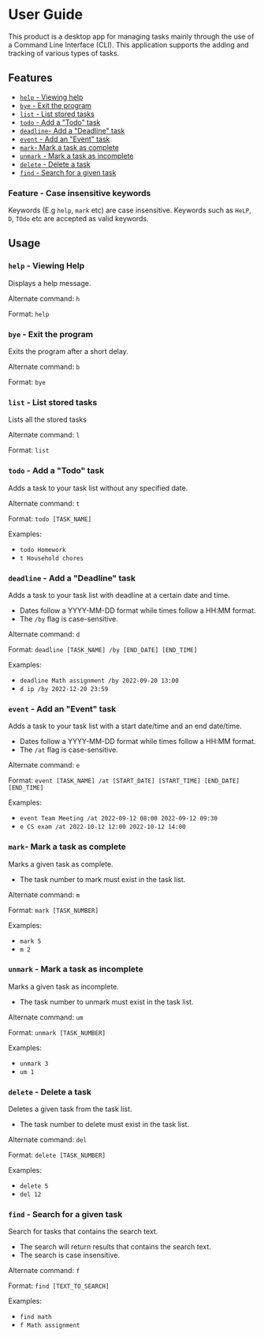 # User Guide

This product is a desktop app for managing tasks mainly through the use of a Command Line Interface (CLI). This application supports the adding and tracking of various types of tasks.

## Features 
- [`help` - Viewing help](#help---viewing-help)
- [`bye` - Exit the program](#bye---exit-the-program)
- [`list` - List stored tasks](#list---list-stored-tasks)
- [`todo` - Add a "Todo" task](#todo---add-a-todo-task)
- [`deadline`- Add a "Deadline" task](#deadline---add-a-deadline-task)
- [`event` - Add an "Event" task](#event---add-an-event-task)
- [`mark`- Mark a task as complete](https://github.com/NicholasTYD/ip/blob/master/docs/README.md#mark--mark-a-task-as-complete)
- [`unmark` - Mark a task as incomplete](#unmark---mark-a-task-as-incomplete)
- [`delete` - Delete a task](#delete---delete-a-task)
- [`find` - Search for a given task](#find---search-for-a-given-task)

### Feature - Case insensitive keywords

Keywords (E.g `help`, `mark` etc) are case insensitive. Keywords such as `HeLP`, `D`, `TOdo` etc are accepted as valid keywords.

## Usage

### `help` - Viewing Help
Displays a help message.

Alternate command: `h`

Format: `help`

### `bye` - Exit the program
Exits the program after a short delay.

Alternate command: `b`

Format: `bye`

### `list` - List stored tasks 
Lists all the stored tasks

Alternate command: `l`

Format: `list`

### `todo` - Add a "Todo" task
Adds a task to your task list without any specified date.

Alternate command: `t`

Format: `todo [TASK_NAME]`

Examples: 

- `todo Homework`
- `t Household chores`

### `deadline` - Add a "Deadline" task 
Adds a task to your task list with deadline at a certain date and time. 
- Dates follow a YYYY-MM-DD format while times follow a HH:MM format.
- The `/by` flag is case-sensitive.

Alternate command: `d`

Format: `deadline [TASK_NAME] /by [END_DATE] [END_TIME]`

Examples: 

- `deadline Math assignment /by 2022-09-20 13:00`
- `d ip /by 2022-12-20 23:59`

### `event` - Add an "Event" task
Adds a task to your task list with a start date/time and an end date/time.
- Dates follow a YYYY-MM-DD format while times follow a HH:MM format.
- The `/at` flag is case-sensitive.

Alternate command: `e`

Format: `event [TASK_NAME] /at [START_DATE] [START_TIME] [END_DATE] [END_TIME]`

Examples: 

- `event Team Meeting /at 2022-09-12 08:00 2022-09-12 09:30`
- `e CS exam /at 2022-10-12 12:00 2022-10-12 14:00`

### `mark`- Mark a task as complete
Marks a given task as complete.
- The task number to mark must exist in the task list.

Alternate command: `m`

Format: `mark [TASK_NUMBER]`

Examples:

- `mark 5`
- `m 2`

### `unmark` - Mark a task as incomplete
Marks a given task as incomplete.
- The task number to unmark must exist in the task list.

Alternate command: `um`

Format: `unmark [TASK_NUMBER]`

Examples: 

- `unmark 3`
- `um 1`

### `delete` - Delete a task
Deletes a given task from the task list.
- The task number to delete must exist in the task list.

Alternate command: `del`

Format: `delete [TASK_NUMBER]`

Examples:

- `delete 5`
- `del 12`

### `find` - Search for a given task
Search for tasks that contains the search text.
- The search will return results that contains the search text.
- The search is case insensitive.

Alternate command: `f`

Format: `find [TEXT_TO_SEARCH]`

Examples: 

- `find math`
- `f Math assignment`
